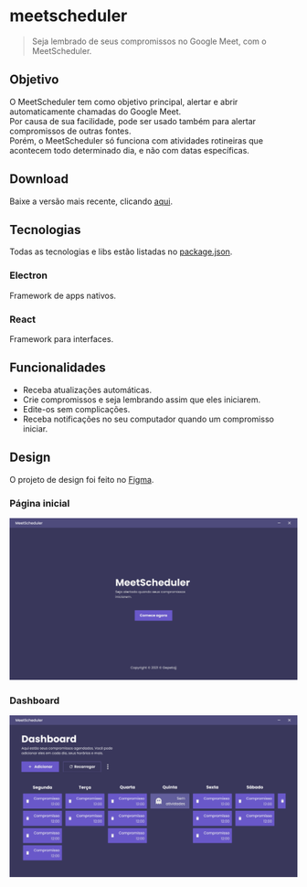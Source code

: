 # meetscheduler

> Seja lembrado de seus compromissos no Google Meet, com o MeetScheduler.

## Objetivo

O MeetScheduler tem como objetivo principal, alertar e abrir automaticamente chamadas do Google Meet.  
Por causa de sua facilidade, pode ser usado também para alertar compromissos de outras fontes.  
Porém, o MeetScheduler só funciona com atividades rotineiras que acontecem todo determinado dia, e não com datas específicas.

## Download

Baixe a versão mais recente, clicando [aqui](https://github.com/gepetojj/meetscheduler/releases/latest).

## Tecnologias

Todas as tecnologias e libs estão listadas no [package.json](https://github.com/gepetojj/meetscheduler/blob/master/package.json).

### Electron

Framework de apps nativos.

### React

Framework para interfaces.

## Funcionalidades

-   Receba atualizações automáticas.
-   Crie compromissos e seja lembrando assim que eles iniciarem.
-   Edite-os sem complicações.
-   Receba notificações no seu computador quando um compromisso iniciar.

## Design

O projeto de design foi feito no [Figma](https://www.figma.com/file/qM0LLHndNKCirTJAr7EpdO/MeetScheduler?node-id=4%3A114).

### Página inicial

![Landing](https://github.com/gepetojj/meetscheduler/blob/main/.github/assets/landing.png?raw=true)

### Dashboard

![Dashboard](https://github.com/gepetojj/meetscheduler/blob/main/.github/assets/dashboard.png?raw=true)
